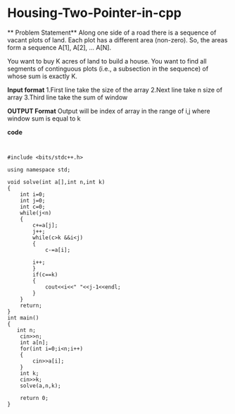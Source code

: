 # Housing-Two-Pointer-in-cpp
** Problem Statement**
Along one side of a road there is a sequence of vacant plots of land. Each plot has a different area
(non-zero). So, the areas form a sequence A[1], A[2], ... A[N].

You want to buy K acres of land to build a house. You want to find all segments of continguous plots
(i.e., a subsection in the sequence) of whose sum is exactly K.

**Input format**
1.First line take the size of the array
2.Next line take n size of array
3.Third line take the sum of window

**OUTPUT Format**
Output will be index of array in the range of i,j where window sum is equal to k

**code**
```


#include <bits/stdc++.h>

using namespace std;

void solve(int a[],int n,int k)
{
    int i=0;
    int j=0;
    int c=0;
    while(j<n)
    {
        c+=a[j];
        j++;
        while(c>k &&i<j)
        {
            c-=a[i];
           
        i++;
        }
        if(c==k)
        {
            cout<<i<<" "<<j-1<<endl;
        }
    }
    return;
}
int main()
{
   int n;
    cin>>n;
    int a[n];
    for(int i=0;i<n;i++)
    {
        cin>>a[i];
    }
    int k;
    cin>>k;
    solve(a,n,k);

    return 0;
}
